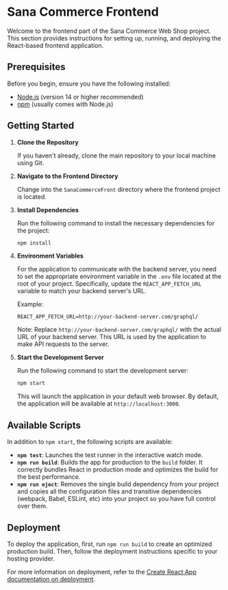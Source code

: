 # Sana Commerce Frontend

Welcome to the frontend part of the Sana Commerce Web Shop project. This section provides instructions for setting up, running, and deploying the React-based frontend application.

## Prerequisites

Before you begin, ensure you have the following installed:
- [Node.js](https://nodejs.org/) (version 14 or higher recommended)
- [npm](https://www.npmjs.com/) (usually comes with Node.js)

## Getting Started

1. **Clone the Repository**

   If you haven't already, clone the main repository to your local machine using Git.

2. **Navigate to the Frontend Directory**

   Change into the `SanaCommerceFront` directory where the frontend project is located.

3. **Install Dependencies**

   Run the following command to install the necessary dependencies for the project:

   ```sh
   npm install
   ```

4. **Environment Variables**


   For the application to communicate with the backend server, you need to set the appropriate environment variable in the `.env` file located at the root of your project. Specifically, update the `REACT_APP_FETCH_URL` variable to match your backend server's URL.

   Example:
   ```
   REACT_APP_FETCH_URL=http://your-backend-server.com/graphql/
   ```

   Note: Replace `http://your-backend-server.com/graphql/` with the actual URL of your backend server. This URL is used by the application to make API requests to the server.


5. **Start the Development Server**

   Run the following command to start the development server:

   ```sh
   npm start
   ```

   This will launch the application in your default web browser. By default, the application will be available at `http://localhost:3000`.

## Available Scripts

In addition to `npm start`, the following scripts are available:

- **`npm test`**: Launches the test runner in the interactive watch mode.
- **`npm run build`**: Builds the app for production to the `build` folder. It correctly bundles React in production mode and optimizes the build for the best performance.
- **`npm run eject`**: Removes the single build dependency from your project and copies all the configuration files and transitive dependencies (webpack, Babel, ESLint, etc) into your project so you have full control over them.

## Deployment

To deploy the application, first, run `npm run build` to create an optimized production build. Then, follow the deployment instructions specific to your hosting provider.

For more information on deployment, refer to the [Create React App documentation on deployment](https://facebook.github.io/create-react-app/docs/deployment).